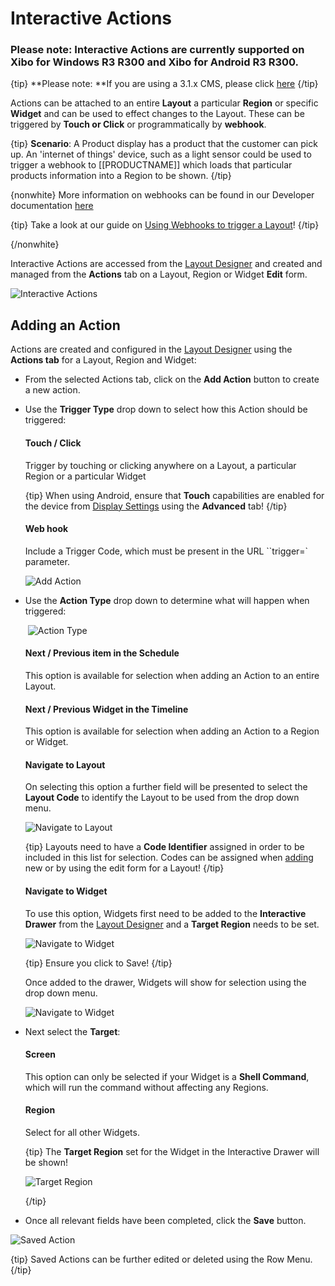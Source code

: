 # Interactive Actions

### Please note: Interactive Actions are currently supported on Xibo for Windows R3 R300 and Xibo for Android R3 R300. 

{tip}
**Please note: **If you are using a 3.1.x CMS, please click [here](layouts_interactive_actions.html)
{/tip}

Actions can be attached to an entire **Layout** a particular **Region** or specific **Widget** and can be used to effect changes to the Layout. These can be triggered by **Touch or Click** or programmatically by **webhook**.

{tip}
**Scenario**:
A Product display has a product that the customer can pick up. An 'internet of things' device, such as a light sensor could be used to trigger a webhook to [[PRODUCTNAME]] which loads that particular products information into a Region to be shown.
{/tip}

{nonwhite}
More information on webhooks can be found in our Developer documentation [here](https://xibo.org.uk/docs/developer/player-control/webhooks)

{tip}
Take a look at our guide on [Using Webhooks to trigger a Layout](https://community.xibo.org.uk/t/using-webhooks-to-trigger-a-layout/25124)!
{/tip}

{/nonwhite}

Interactive Actions are accessed from the [Layout Designer](layouts_designer.html) and created and managed from the **Actions** tab on a Layout, Region or Widget **Edit** form.

![Interactive Actions](img\v3_layouts_interactive_actions.png)

## Adding an Action

Actions are created and configured in the [Layout Designer](layouts_designer.html) using the **Actions tab** for a Layout, Region and Widget:

- From the selected Actions tab, click on the **Add Action** button to create a new action.

- Use the **Trigger Type** drop down to select how this Action should be triggered: 

  #### Touch / Click

  Trigger by touching or clicking anywhere on a Layout, a particular Region or a particular Widget

  {tip}
  When using Android, ensure that **Touch** capabilities are enabled for the device from [Display Settings](display_settings.html) using the **Advanced** tab!
  {/tip}

  #### Web hook

  Include a Trigger Code, which must be present in the URL ``trigger=` parameter.

  ![Add Action](img\v3_layouts_add_action.png)

- Use the **Action Type** drop down to determine what will happen when triggered:

  ​	![Action Type](img\v3_layouts_action_type.png)

  #### Next / Previous item in the Schedule 

  This option is available for selection when adding an Action to an entire Layout.

  #### Next / Previous Widget in the Timeline

  This option is available for selection when adding an Action to a Region or Widget.

  #### Navigate to Layout 

  On selecting this option a further field will be presented to select the **Layout Code** to identify the Layout to be used from the drop down menu. 

  ![Navigate to Layout](img\v3_layouts_action_navigate_layout.png)

  {tip}
Layouts need to have a **Code Identifier** assigned in order to be included in this list for selection. Codes can be assigned when [adding](https://xibo.org.uk/manual/en/layouts.html#add_layout) new or by using the edit form for a Layout!
  {/tip}
  
  #### Navigate to Widget 

  To use this option, Widgets first need to be added to the **Interactive Drawer** from the [Layout Designer](layouts_designer.html) and a **Target Region** needs to be set.

  ![Navigate to Widget](img/v3_layouts_actions_navigate_widgets.png)

  {tip}
Ensure you click to Save!
  {/tip}
  
  Once added to the drawer, Widgets will show for selection using the drop down menu.

  ![Navigate to Widget](img\v3_layouts_widget_action.png)

  

- Next select the **Target**:

  #### Screen

  This option can only be selected if your Widget is a **Shell Command**, which will run the command without affecting any Regions.

  #### Region

  Select for all other Widgets. 

  {tip}
  The **Target Region** set for the Widget in the Interactive Drawer will be shown!

  ![Target Region](img/v3_layouts_target_region.png)

  {/tip}

  

- Once all relevant fields have been completed, click the **Save** button.

![Saved Action](img\v3_layouts_action_saved.png)

{tip}
Saved Actions can be further edited or deleted using the Row Menu.
{/tip}
